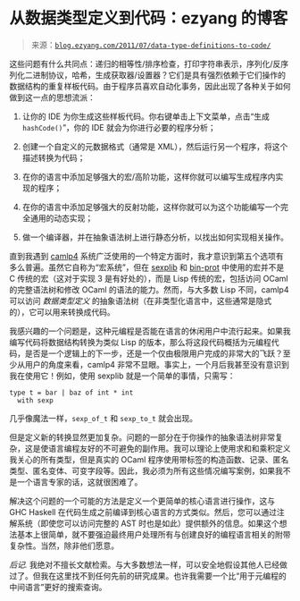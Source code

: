 <!--yml

category: 未分类

date: 2024-07-01 18:17:42

-->

# 从数据类型定义到代码：ezyang 的博客

> 来源：[`blog.ezyang.com/2011/07/data-type-definitions-to-code/`](http://blog.ezyang.com/2011/07/data-type-definitions-to-code/)

这些问题有什么共同点：递归的相等性/排序检查，打印字符串表示，序列化/反序列化二进制协议，哈希，生成获取器/设置器？它们是具有强烈依赖于它们操作的数据结构的重复样板代码。由于程序员喜欢自动化事务，因此出现了各种关于如何做到这一点的思想流派：

1.  让你的 IDE 为你生成这些样板代码。你右键单击上下文菜单，点击“生成 `hashCode()`”，你的 IDE 就会为你进行必要的程序分析；

1.  创建一个自定义的元数据格式（通常是 XML），然后运行另一个程序，将这个描述转换为代码；

1.  在你的语言中添加足够强大的宏/高阶功能，这样你就可以编写生成程序内实现的程序；

1.  在你的语言中添加足够强大的反射功能，这样你就可以为这个功能编写一个完全通用的动态实现；

1.  做一个编译器，并在抽象语法树上进行静态分析，以找出如何实现相关操作。

直到我遇到 [camlp4](http://caml.inria.fr/pub/old_caml_site/camlp4/index.html) 系统广泛使用的一个特定方面时，我才意识到第五个选项有多么普遍。虽然它自称为“宏系统”，但在 [sexplib](http://caml.inria.fr/cgi-bin/hump.en.cgi?contrib=474) 和 [bin-prot](http://caml.inria.fr/cgi-bin/hump.en.cgi?contrib=642) 中使用的宏并不是 C 传统的宏（这对于实现 3 是有好处的），而是 Lisp 传统的宏，包括访问 OCaml 的完整语法树和修改 OCaml 的语法的能力。然而，与大多数 Lisp 不同，camlp4 可以访问 *数据类型定义* 的抽象语法树（在非类型化语言中，这些通常是隐式的），它可以用来转换成代码。

我感兴趣的一个问题是，这种元编程是否能在语言的休闲用户中流行起来。如果我编写代码将数据结构转换为类似 Lisp 的版本，那么将这段代码概括为元编程代码，是否是一个逻辑上的下一步，还是一个仅由极限用户完成的非常大的飞跃？至少从用户的角度来看，camlp4 非常不显眼。事实上，一个月后我甚至没有意识到我在使用它！例如，使用 sexplib 就是一个简单的事情，只需写：

```
type t = bar | baz of int * int
  with sexp

```

几乎像魔法一样，`sexp_of_t` 和 `sexp_to_t` 就会出现。

但是定义新的转换显然更加复杂。问题的一部分在于你操作的抽象语法树非常复杂，这是使语言编程友好的不可避免的副作用。我可以理论上使用求和和乘积定义我关心的所有类型，但是真实的 OCaml 程序使用带标签的构造函数、记录、匿名类型、匿名变体、可变字段等。因此，我必须为所有这些情况编写案例，如果我不是一个语言专家的话，这就很困难了。

解决这个问题的一个可能的方法是定义一个更简单的核心语言进行操作，这与 GHC Haskell 在代码生成之前编译到核心语言的方式类似。然后，您可以通过注解系统（即使您可以访问完整的 AST 时也是如此）提供额外的信息。如果这个想法基本上很简单，就不要强迫最终用户处理所有与创建良好的编程语言相关的附带复杂性。当然，除非他们愿意。

*后记.* 我绝对不擅长文献检索。与大多数想法一样，可以安全地假设其他人已经做过了。但我在这里找不到任何先前的研究成果。也许我需要一个比“用于元编程的中间语言”更好的搜索查询。
